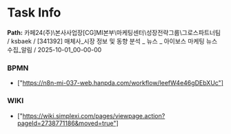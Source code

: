 # Task Info

**Path:** 카페24(주)\본사사업장\[CG]MI본부\마케팅센터\성장전략그룹\그로스파트너팀 / ksbaek / [341392] 매체사_시장 정보 및 동향 분석 _ 뉴스 _ 아이보스 마케팅 뉴스 수집_알림 / 2025-10-01_00-00-00

### BPMN
- ["https://n8n-mi-037-web.hanpda.com/workflow/leefW4e46gDEbXUc"]

### WIKI
- ["https://wiki.simplexi.com/pages/viewpage.action?pageId=2738771186&moved=true"]

